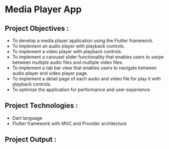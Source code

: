 # Media Player App

## Project Objectives :

- To develop a media player application using the Flutter framework.
- To implement an audio player with playback controls.
- To implement a video player with playback controls.
- To implement a carousel slider functionality that enables users to swipe between multiple audio
  files and multiple video files.
- To implement a tab bar view that enables users to navigate between audio player and video
  player page.
- To implement a detail page of each audio and video file for play it with playback controls.
- To optimize the application for performance and user experience.

## Project Technologies :

- Dart language
- Flutter framework with MVC and Provider architecture

## Project Output :